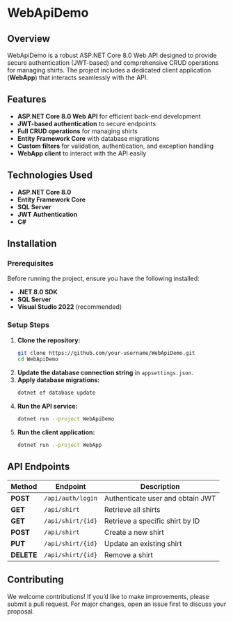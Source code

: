 # WebApiDemo

## Overview

WebApiDemo is a robust ASP.NET Core 8.0 Web API designed to provide secure authentication (JWT-based) and comprehensive CRUD operations for managing shirts. The project includes a dedicated client application (**WebApp**) that interacts seamlessly with the API.

## Features

- **ASP.NET Core 8.0 Web API** for efficient back-end development
- **JWT-based authentication** to secure endpoints
- **Full CRUD operations** for managing shirts
- **Entity Framework Core** with database migrations
- **Custom filters** for validation, authentication, and exception handling
- **WebApp client** to interact with the API easily

## Technologies Used

- **ASP.NET Core 8.0**
- **Entity Framework Core**
- **SQL Server**
- **JWT Authentication**
- **C#**

## Installation

### Prerequisites

Before running the project, ensure you have the following installed:

- **.NET 8.0 SDK**
- **SQL Server**
- **Visual Studio 2022** (recommended)

### Setup Steps

1. **Clone the repository:**
   ```sh
   git clone https://github.com/your-username/WebApiDemo.git
   cd WebApiDemo
   ```
2. **Update the database connection string** in `appsettings.json`.
3. **Apply database migrations:**
   ```sh
   dotnet ef database update
   ```
4. **Run the API service:**
   ```sh
   dotnet run --project WebApiDemo
   ```
5. **Run the client application:**
   ```sh
   dotnet run --project WebApp
   ```

## API Endpoints

| Method | Endpoint          | Description                   |
| ------ | ----------------- | ----------------------------- |
| **POST**   | `/api/auth/login` | Authenticate user and obtain JWT |
| **GET**    | `/api/shirt`      | Retrieve all shirts             |
| **GET**    | `/api/shirt/{id}` | Retrieve a specific shirt by ID |
| **POST**   | `/api/shirt`      | Create a new shirt              |
| **PUT**    | `/api/shirt/{id}` | Update an existing shirt        |
| **DELETE** | `/api/shirt/{id}` | Remove a shirt                  |

## Contributing

We welcome contributions! If you’d like to make improvements, please submit a pull request. For major changes, open an issue first to discuss your proposal.


